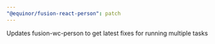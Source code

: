 ```yaml
---
"@equinor/fusion-react-person": patch
---
```


Updates fusion-wc-person to get latest fixes for running multiple tasks
